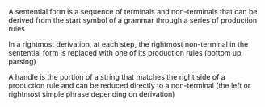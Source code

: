 A sentential form is a sequence of terminals and non-terminals that can be derived from the start symbol of a grammar through a series of production rules

In a rightmost derivation, at each step, the rightmost non-terminal in the sentential form is replaced with one of its production rules (bottom up parsing)

A handle is the portion of a string that matches the right side of a production rule and can be reduced directly to a non-terminal (the left or rightmost simple phrase depending on derivation)